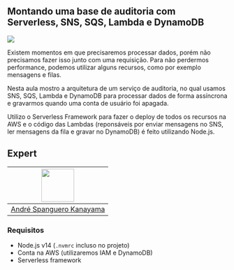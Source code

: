 ## Montando uma base de auditoria com Serverless, SNS, SQS, Lambda e DynamoDB

<img src="https://storage.googleapis.com/golden-wind/experts-club/capa-github.svg" />

Existem momentos em que precisaremos processar dados, porém não precisamos fazer isso junto com uma requisição. Para não perdermos performance, podemos utilizar alguns recursos, como por exemplo mensagens e filas.

Nesta aula mostro a arquitetura de um serviço de auditoria, no qual usamos SNS, SQS, Lambda e DynamoDB para processar dados de forma assíncrona e gravarmos quando uma conta de usuário foi apagada.

Utilizo o Serverless Framework para fazer o deploy de todos os recursos na AWS e o código das Lambdas (reponsáveis por enviar mensagens no SNS, ler mensagens da fila e gravar no DynamoDB) é feito utilizando Node.js.

## Expert

| [<img src="https://avatars.githubusercontent.com/u/711732?s=460&u=6b1039f8a921c5733d92d13b2971c55157fee005&v=4" width="75px;"/>](https://github.com/askmon) |
| :-: |
|[André Spanguero Kanayama](https://github.com/askmon)|

### Requisitos

- Node.js v14 (`.nvmrc` incluso no projeto)
- Conta na AWS (utilizaremos IAM e DynamoDB)
- Serverless framework
